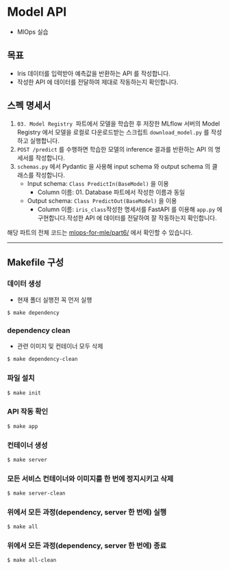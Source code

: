# Model API
- MlOps 실습

## 목표
- Iris 데이터를 입력받아 예측값을 반환하는 API 를 작성합니다.
- 작성한 API 에 데이터를 전달하여 제대로 작동하는지 확인합니다.

## 스펙 명세서

1. `03. Model Registry`  파트에서 모델을 학습한 후 저장한 MLflow 서버의 Model Registry 에서 모델을 로컬로 다운로드받는 스크립트 `download_model.py` 를 작성하고 실행합니다.
2. `POST /predict` 를 수행하면 학습한 모델의 inference 결과를 반환하는 API 의 명세서를 작성합니다.
3. `schemas.py` 에서 Pydantic 을 사용해 input schema 와 output schema 의 클래스를 작성합니다.
    - Input schema: `Class PredictIn(BaseModel)` 을 이용
        - Column 이름: 01. Database 파트에서 작성한 이름과 동일
    - Output schema: `Class PredictOut(BaseModel)` 을 이용
        - Column 이름: `iris_class`작성한 명세서를 FastAPI 를 이용해 `app.py` 에 구현합니다.작성한 API 에 데이터를 전달하여 잘 작동하는지 확인합니다.

해당 파트의 전체 코드는 [mlops-for-mle/part6/](https://github.com/mlops-for-mle/mlops-for-mle/tree/main/part6) 에서 확인할 수 있습니다.

---
## Makefile 구성

### 데이터 생성 
- 현재 폴더 실행전 꼭 먼저 실행
```bash
$ make dependency
```
### dependency clean
- 관련 이미지 및 컨테이너 모두 삭제
```bash
$ make dependency-clean
```

### 파일 설치
```bash
$ make init
```

### API 작동 확인
```bash
$ make app
```

### 컨테이너 생성
```bash
$ make server
```
### 모든 서비스 컨테이너와 이미지를 한 번에 정지시키고 삭제 
```bash
$ make server-clean
```

### 위에서 모든 과정(dependency, server 한 번에) 실행
```bash
$ make all
```
### 위에서 모든 과정(dependency, server 한 번에) 종료
```bash
$ make all-clean
```
